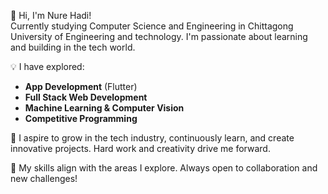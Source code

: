 👋 Hi, I'm Nure Hadi!  
Currently studying Computer Science and Engineering in Chittagong University of Engineering and technology.
I'm passionate about learning and building in the tech world.  

💡 I have explored:  
- **App Development** (Flutter)  
- **Full Stack Web Development**  
- **Machine Learning & Computer Vision**  
- **Competitive Programming**  

🚀 I aspire to grow in the tech industry, continuously learn, and create innovative projects. Hard work and creativity drive me forward.  

🔧 My skills align with the areas I explore. Always open to collaboration and new challenges!  

